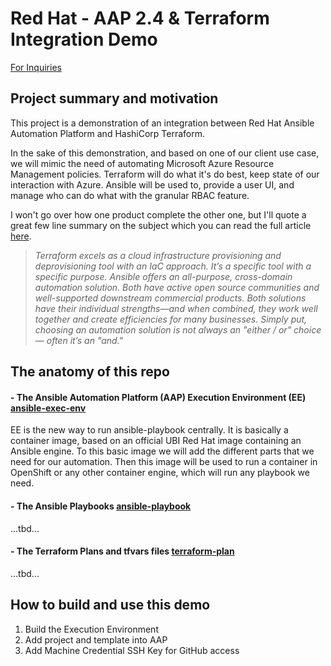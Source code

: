# Red Hat - AAP 2.4 & Terraform Integration Demo
[For Inquiries](mailto:dcuerrie@redhat.com)
## Project summary and motivation

This project is a demonstration of an integration between Red Hat Ansible Automation Platform and HashiCorp Terraform.

In the sake of this demonstration, and based on one of our client use case, we will mimic the need of automating Microsoft Azure Resource Management policies. Terraform will do what it's do best, keep state of our interaction with Azure. Ansible will be used to, provide a user UI, and manage who can do what with the granular RBAC feature. 

I won't go over how one product complete the other one, but I'll quote a great few line summary on the subject which you can read the full article [here](https://www.redhat.com/en/topics/automation/ansible-vs-terraform).

>_Terraform excels as a cloud infrastructure provisioning and deprovisioning tool with an IaC approach. It’s a specific tool with a specific purpose. Ansible offers an all-purpose, cross-domain automation solution. Both have active open source communities and well-supported downstream commercial products. Both solutions have their individual strengths—and when combined, they work well together and create efficiencies for many businesses. Simply put, choosing an automation solution is not always an "either / or" choice— often it’s an "and."_


## The anatomy of this repo

#### - The Ansible Automation Platform (AAP) Execution Environment (EE) [__ansible-exec-env__](https://github.com/Red-Hat-Demo-Use-Cases/demo-aap-terraform-integration/tree/main/ansible-exec-env)

EE is the new way to run ansible-playbook centrally. It is basically a container image, based on an official UBI Red Hat image containing an Ansible engine. To this basic image we will add the different parts that we need for our automation. Then this image will be used to run a container in OpenShift or any other container engine, which will run any playbook we need.

#### - The Ansible Playbooks [__ansible-playbook__](https://github.com/Red-Hat-Demo-Use-Cases/demo-aap-terraform-integration/tree/main/ansible-playbook)

...tbd...

#### - The Terraform Plans and tfvars files [__terraform-plan__](https://github.com/Red-Hat-Demo-Use-Cases/demo-aap-terraform-integration/tree/main/terraform-plan)

...tbd...

## How to build and use this demo

1. Build the Execution Environment
2. Add project and template into AAP
3. Add Machine Credential SSH Key for GitHub access